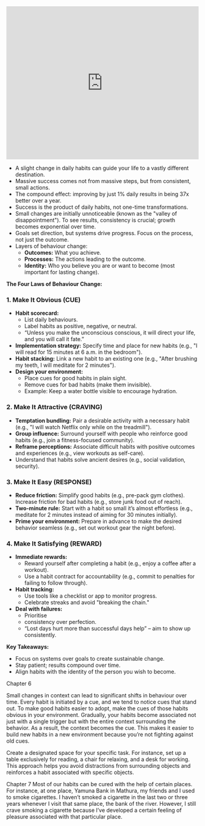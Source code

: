 <iframe width="100%" height="400" src="https://www.youtube.com/embed/PZ7lDrwYdZc?si=QCryDcc6UV7KzMZv" title="YouTube video player" frameborder="0" allow="accelerometer; autoplay; clipboard-write; encrypted-media; gyroscope; picture-in-picture; web-share" referrerpolicy="strict-origin-when-cross-origin" allowfullscreen></iframe>

- A slight change in daily habits can guide your life to a vastly different destination.
- Massive success comes not from massive steps, but from consistent, small actions.
- The compound effect: improving by just 1% daily results in being 37x better over a year.
- Success is the product of daily habits, not one-time transformations.
- Small changes are initially unnoticeable (known as the "valley of disappointment"). To see results, consistency is crucial; growth becomes exponential over time.
- Goals set direction, but systems drive progress. Focus on the process, not just the outcome.
- Layers of behaviour change:
    - **Outcomes:** What you achieve.
    - **Processes:** The actions leading to the outcome.
    - **Identity:** Who you believe you are or want to become (most important for lasting change).

**The Four Laws of Behaviour Change:**

### 1. Make It Obvious (CUE)

- **Habit scorecard:**
    - List daily behaviours.
    - Label habits as positive, negative, or neutral.
    - “Unless you make the unconscious conscious, it will direct your life, and you will call it fate.”
- **Implementation strategy:** Specify time and place for new habits (e.g., "I will read for 15 minutes at 6 a.m. in the bedroom").
- **Habit stacking:** Link a new habit to an existing one (e.g., "After brushing my teeth, I will meditate for 2 minutes").
- **Design your environment:**
    - Place cues for good habits in plain sight.
    - Remove cues for bad habits (make them invisible).
    - Example: Keep a water bottle visible to encourage hydration.
### 2. Make It Attractive (CRAVING)

- **Temptation bundling:** Pair a desirable activity with a necessary habit (e.g., "I will watch Netflix only while on the treadmill").
- **Group influence:** Surround yourself with people who reinforce good habits (e.g., join a fitness-focused community).
- **Reframe perceptions:** Associate difficult habits with positive outcomes and experiences (e.g., view workouts as self-care).
- Understand that habits solve ancient desires (e.g., social validation, security).

### 3. Make It Easy (RESPONSE)

- **Reduce friction:** Simplify good habits (e.g., pre-pack gym clothes). Increase friction for bad habits (e.g., store junk food out of reach).
- **Two-minute rule:** Start with a habit so small it’s almost effortless (e.g., meditate for 2 minutes instead of aiming for 30 minutes initially).
- **Prime your environment:** Prepare in advance to make the desired behavior seamless (e.g., set out workout gear the night before).

### 4. Make It Satisfying (REWARD)

- **Immediate rewards:**
    - Reward yourself after completing a habit (e.g., enjoy a coffee after a workout).
    - Use a habit contract for accountability (e.g., commit to penalties for failing to follow through).
- **Habit tracking:**
    - Use tools like a checklist or app to monitor progress.
    - Celebrate streaks and avoid "breaking the chain."
- **Deal with failures:**
    - Prioritise
    - consistency over perfection.
    - “Lost days hurt more than successful days help” – aim to show up consistently.

**Key Takeaways:**
- Focus on systems over goals to create sustainable change.
- Stay patient; results compound over time.
- Align habits with the identity of the person you wish to become.


Chapter 6

Small changes in context can lead to significant shifts in behaviour over time. 
Every habit is initiated by a cue, and we tend to notice cues that stand out. 
To make good habits easier to adopt, make the cues of those habits obvious in your environment. Gradually, your habits become associated not just with a single trigger but with the entire context surrounding the behavior. As a result, the context becomes the cue. This makes it easier to build new habits in a new environment because you’re not fighting against old cues.

Create a designated space for your specific task. For instance, set up a table exclusively for reading, a chair for relaxing, and a desk for working. This approach helps you avoid distractions from surrounding objects and reinforces a habit associated with specific objects.

Chapter 7
Most of our habits can be cured with the help of certain places. For instance, at one place, Yamuna Bank in Mathura, my friends and I used to smoke cigarettes. I haven’t smoked a cigarette in the last two or three years whenever I visit that same place, the bank of the river. However, I still crave smoking a cigarette because I’ve developed a certain feeling of pleasure associated with that particular place.